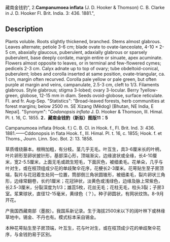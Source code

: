 藏南金钱豹",
2.**Campanumoea inflata** (J. D. Hooker & Thomson) C. B. Clarke in J. D. Hooker Fl. Brit. India. 3: 436. 1881.",

## Description
Plants voluble. Roots slightly thickened, branched. Stems almost glabrous. Leaves alternate; petiole 3-6 cm; blade ovate to ovate-lanceolate, 4-10 × 2-5 cm, abaxially glaucous, puberulent, adaxially glabrous or sparsely puberulent, base deeply cordate, margin entire or sinuate, apex acuminate. Flowers almost opposite to leaves, or in terminal and few-flowered cymes; pedicels 2-3 cm. Calyx adnate up to top of ovary; tube obdeltoid-conical, puberulent; lobes and corolla inserted at same position, ovate-triangular, ca. 1 cm, margin often recurved. Corolla pale yellow or pale green, but often purple at margin and veins, campanulate, 2.5-3 cm, cleft to 1/3. Filaments glabrous. Style glabrous; stigma 3-lobed; ovary 3-locular. Berry ?yellow-green, globose, 12-15 mm in diam. Seeds ovoid-globose, surface reticulate. Fl. and fr. Aug-Sep.
  "Statistics": "Broad-leaved forests, herb communities at forest margins; below 2500 m. SE Xizang (Mêdog) [Bhutan, NE India, E Nepal].
  "Synonym": "*Codonopsis inflata* J. D. Hooker &amp; Thomson, Ill. Himal. Pl. t. 16, C. 1855.
**2．藏南金钱豹（新拟）图版11：5**

Campanumoea inflata (Hook. f.) C. B. Cl. in Hook. f., Fl. Brit. Ind. 3: 436. 1881.——Cddonopsis in flata Hook. f., Ill. Himal. Pl. t. 16, c. 1855; Hook. f. et Thoms., Journ. Linn. Soc. Bot. 2: 13. 1858.

草质缠绕藤本。根稍加粗，有分枝。茎几乎无毛。叶互生，具3-6厘米长的叶柄，叶片卵形至卵状披针形，基部深心形，顶端渐尖，边缘波状或全缘，长4-10厘米，宽2-5.5厘米，上面无毛或疏生短毛，下面灰色，被细柔毛。花单朵，几乎与叶对生，或在枝顶组成少花的单歧聚伞花序，花梗长2-3厘米。花萼贴生至子房顶端，裂片与花冠着生处同一位置，筒部倒三角状圆锥形，被细柔毛，裂片卵状三角形，边缘常翻卷，长约1厘米；花冠钟状，淡黄色或浅绿色，边缘及脉上常紫色，长2.5-3厘米，分裂深度为1/3；雄蕊5枚，花丝无毛；花柱无毛，柱头3裂；子房3室。浆果球状，直径12-15毫米，黄绿色（？）。种子卵圆状，有网状纹饰。8-9月开花。

产我国西藏南部（墨脱）。我国系新记录。生于海拔2500米以下的阔叶林下或林缘草地中。锡金、不丹也有。模式标本采自锡金。

本种花萼贴生至子房顶端，叶互生，花与叶对生，或在枝顶成少花的单歧聚伞花序，与金钱豹易于区别。
